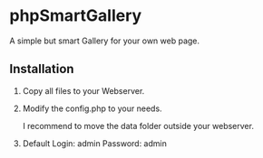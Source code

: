 phpSmartGallery
===============

A simple but smart Gallery for your own web page.


Installation
------------

1) Copy all files to your Webserver.

2) Modify the config.php to your needs.

   I recommend to move the data folder outside your webserver.

3) Default Login: admin
   Password: admin
